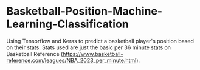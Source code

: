 # Basketball-Position-Machine-Learning-Classification
Using Tensorflow and Keras to predict a basketball player's position based on their stats. Stats used are just the basic per 36 minute stats on Basketball Reference (https://www.basketball-reference.com/leagues/NBA_2023_per_minute.html).
